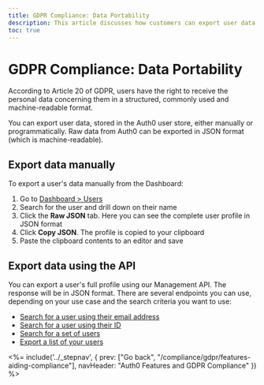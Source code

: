 ```yaml
---
title: GDPR Compliance: Data Portability
description: This article discusses how customers can export user data in order to comply with data portability GDPR requirements
toc: true
---
```

# GDPR Compliance: Data Portability

According to Article 20 of GDPR, users have the right to receive the personal data concerning them in a structured, commonly used and machine-readable format.

You can export user data, stored in the Auth0 user store, either manually or programmatically. Raw data from Auth0 can be exported in JSON format (which is machine-readable).

## Export data manually

To export a user's data manually from the Dashboard:

1. Go to [Dashboard > Users](${manage_url}/#/users)
1. Search for the user and drill down on their name
1. Click the **Raw JSON** tab. Here you can see the complete user profile in JSON format
1. Click **Copy JSON**. The profile is copied to your clipboard
1. Paste the clipboard contents to an editor and save

## Export data using the API

You can export a user's full profile using our Management API. The response will be in JSON format. There are several endpoints you can use, depending on your use case and the search criteria you want to use:

- [Search for a user using their email address](/users/search#users-by-email)
- [Search for a user using their ID](/users/search#users-by-id)
- [Search for a set of users](/users/search#users)
- [Export a list of your users](/users/search#user-export)

<%= include('../_stepnav', {
 prev: ["Go back", "/compliance/gdpr/features-aiding-compliance"],
 navHeader: "Auth0 Features and GDPR Compliance"
}) %>